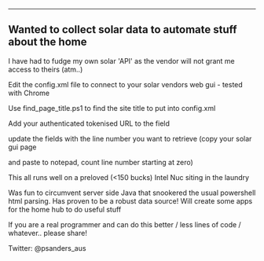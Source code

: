 ----------------------------------------------------------------------------------------------------------
Wanted to collect solar data to automate stuff about the home
----------------------------------------------------------------------------------------------------------

I have had to fudge my own solar 'API' as the vendor will not grant me access to theirs (atm..)

Edit the config.xml file to connect to your solar vendors web gui - tested with Chrome

Use find_page_title.ps1 to find the site title to put into config.xml

Add your authenticated tokenised URL to the <URL> field

update the fields with the line number you want to retrieve (copy your solar gui page 
  
and paste to notepad, count line number starting at zero)
  
This all runs well on a preloved (<150 bucks) Intel Nuc siting in the laundry
                                       
Was fun to circumvent server side Java that snookered the usual powershell html parsing.
Has proven to be a robust data source! Will create some apps for the home hub to do useful stuff                                        
                                     
                                     
If you are a real programmer and can do this better / less lines of code / whatever.. please share!                                       
                                       
Twitter: @psanders_aus

